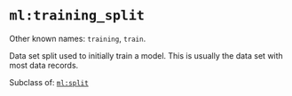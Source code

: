 # `ml:training_split`

Other known names: `training`, `train`.

Data set split used to initially train a model. This is usually the data set with most data records.

Subclass of: [`ml:split`](split.md)
